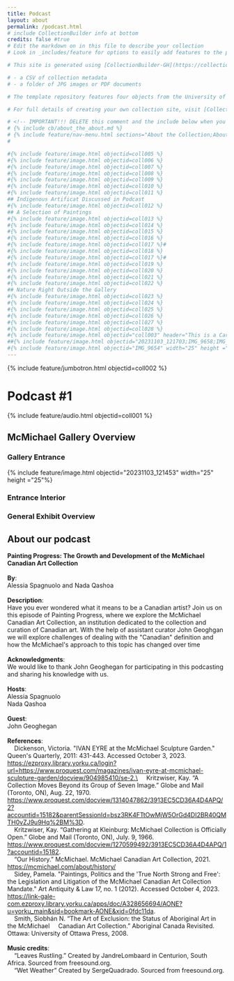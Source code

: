 ```yaml
---
title: Podcast
layout: about
permalink: /podcast.html
# include CollectionBuilder info at bottom
credits: false #true
# Edit the markdown on in this file to describe your collection
# Look in _includes/feature for options to easily add features to the page

# This site is generated using [CollectionBuilder-GH](https://collectionbuilding.github.io/gh/), a project to create a free and simple digital collection using [GitHub Pages](https://pages.github.com/) from: 

# - a CSV of collection metadata
# - a folder of JPG images or PDF documents

# The template repository features four objects from the University of Idaho Library's [Digital Collections](https://www.lib.uidaho.edu/digital). 

# For full details of creating your own collection site, visit [CollectionBuilder Documentation](https://collectionbuilder.github.io/cb-docs/)!

# <!-- IMPORTANT!!! DELETE this comment and the include below when you are finished editing this page for your collection. The include below introduces about page features. They will show up on your collection's about page until you delete it.  -->
# {% include cb/about_the_about.md %} 
# {% include feature/nav-menu.html sections="About the Collection;About the About Page" %}
# 

#{% include feature/image.html objectid=coll005 %}
#{% include feature/image.html objectid=coll006 %}
#{% include feature/image.html objectid=coll007 %}
#{% include feature/image.html objectid=coll008 %}
#{% include feature/image.html objectid=coll009 %}
#{% include feature/image.html objectid=coll010 %}
#{% include feature/image.html objectid=coll011 %}
## Indigenous Artificat Discussed in Podcast
#{% include feature/image.html objectid=coll012 %}
## A Selection of Paintings
#{% include feature/image.html objectid=coll013 %}
#{% include feature/image.html objectid=coll014 %}
#{% include feature/image.html objectid=coll015 %}
#{% include feature/image.html objectid=coll016 %}
#{% include feature/image.html objectid=coll017 %}#
#{% include feature/image.html objectid=coll018 %}
#{% include feature/image.html objectid=coll017 %}#
#{% include feature/image.html objectid=coll019 %}
#{% include feature/image.html objectid=coll020 %}
#{% include feature/image.html objectid=coll021 %}
#{% include feature/image.html objectid=coll022 %}
## Nature Right Outside the Gallery
#{% include feature/image.html objectid=coll023 %}
#{% include feature/image.html objectid=coll024 %}
#{% include feature/image.html objectid=coll025 %}
#{% include feature/image.html objectid=coll026 %}
#{% include feature/image.html objectid=coll027 %}
#{% include feature/image.html objectid=coll028 %}
#{% include feature/image.html objectid="coll003" header="This is a Card" text="The card features an image from the collection as a cap" %}
##{% include feature/image.html objectid="20231103_121703;IMG_9658;IMG_9660;IMG_9661;IMG_9662;IMG_9613;IMG_9670;IMG_9667" %}
#{% include feature/image.html objectid="IMG_9654" width="25" height ="25"%}
---
```

{% include feature/jumbotron.html objectid=coll002 %}

# Podcast #1 
{% include feature/audio.html objectid=coll001 %}

## McMichael Gallery Overview
### Gallery Entrance
{% include feature/image.html objectid="20231103_121453" width="25" height ="25"%}
### Entrance Interior

### General Exhibit Overview


## About our podcast
**Painting Progress: The Growth and Development of the McMichael Canadian Art Collection**\
\
**By**:
\
Alessia Spagnuolo and Nada Qashoa\
\
**Description**:
\
Have you ever wondered what it means to be a Canadian artist? Join us on this episode of Painting Progress, where we explore the McMichael Canadian Art Collection, an institution dedicated to the collection and curation of Canadian art. With the help of assistant curator John Geoghgan we will explore challenges of dealing with the "Canadian" definition and how the McMichael's approach to this topic has changed over time\
\
**Acknowledgments**: 
\
We would like to thank John Geoghegan for participating in this podcasting and sharing his knowledge with us. \
\
**Hosts**: 
\
Alessia Spagnuolo\
Nada Qashoa\
\
**Guest**:
\
John Geoghegan\
\
**References**: 
\
&nbsp;&nbsp;&nbsp;&nbsp;Dickenson, Victoria. "IVAN EYRE at the McMichael Sculpture Garden." Queen's Quarterly, 
2011: 431-443. Accessed October 3, 2023. https://ezproxy.library.yorku.ca/login?url=https://www.proquest.com/magazines/ivan-eyre-at-mcmichael-sculpture-garden/docview/904985410/se-2.\
&nbsp;&nbsp;&nbsp;&nbsp;Kritzwiser, Kay. “A Collection Moves Beyond its Group of Seven Image.” Globe 
and Mail (Toronto, ON), Aug. 22, 1970. 
https://www.proquest.com/docview/1314047862/3913EC5CD36A4D4APQ/2?accountid=15182&parentSessionId=bsz3RK4FTtOwMjW5OrGd4DI2BR40QMTH0vZJ9u9Hq%2BM%3D. \
&nbsp;&nbsp;&nbsp;&nbsp;Kritzwiser, Kay. “Gathering at Kleinburg: McMichael Collection is Officially Open.” Globe 
and Mail (Toronto, ON), July. 9, 1966. https://www.proquest.com/docview/1270599492/3913EC5CD36A4D4APQ/1?accountid=15182. \
&nbsp;&nbsp;&nbsp;&nbsp;“Our History.” McMichael. McMichael Canadian Art Collection, 2021. 
https://mcmichael.com/about/history/ \
&nbsp;&nbsp;&nbsp;&nbsp;Sidey, Pamela. "Paintings, Politics and the 'True North Strong and Free': the Legislation and 
Litigation of the McMichael Canadian Art Collection Mandate." Art Antiquity & Law 
17, no. 1 (2012). Accessed October 4, 2023. https://link-gale-com.ezproxy.library.yorku.ca/apps/doc/A328656694/AONE?u=yorku_main&sid=bookmark-AONE&xid=0fdc11da. \
&nbsp;&nbsp;&nbsp;&nbsp;Smith, Siobhán N. “The Art of Exclusion: the Status of Aboriginal Art in the McMichael 
&nbsp;&nbsp;&nbsp;&nbsp;Canadian Art Collection.” Aboriginal Canada Revisited. Ottawa: University of Ottawa Press, 2008. \
\
**Music credits**:
\
&nbsp;&nbsp;&nbsp;&nbsp;“Leaves Rustling.” Created by JandreLombaard in Centurion, South Africa. Sourced from freesound.org. \
&nbsp;&nbsp;&nbsp;&nbsp;“Wet Weather” Created by SergeQuadrado. Sourced from freesound.org.